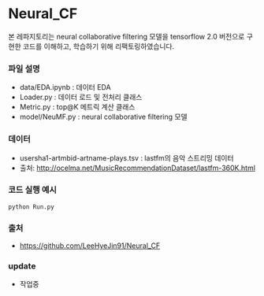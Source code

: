 # Neural_CF

본 레파지토리는 neural collaborative filtering 모델을 tensorflow 2.0 버전으로 구현한 코드를 이해하고, 학습하기 위해 리팩토링하였습니다.


### 파일 설명 

* data/EDA.ipynb : 데이터 EDA 
* Loader.py      : 데이터 로드 및 전처리 클래스 
* Metric.py      : top@K 메트릭 계산 클래스
* model/NeuMF.py : neural collaborative filtering 모델


### 데이터

* usersha1-artmbid-artname-plays.tsv : lastfm의 음악 스트리밍 데이터  
* 출처: http://ocelma.net/MusicRecommendationDataset/lastfm-360K.html


### 코드 실행 예시
```
python Run.py
```


### 출처
* https://github.com/LeeHyeJin91/Neural_CF


### update
* 작업중

